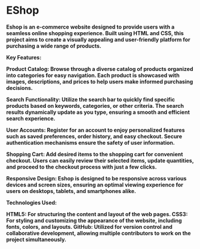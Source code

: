 # EShop
<b>
Eshop is an e-commerce website designed to provide users with a seamless online shopping experience. Built using HTML and CSS, this project aims to create a visually appealing and user-friendly platform for purchasing a wide range of products.

Key Features:

Product Catalog: Browse through a diverse catalog of products organized into categories for easy navigation. Each product is showcased with images, descriptions, and prices to help users make informed purchasing decisions.

Search Functionality: Utilize the search bar to quickly find specific products based on keywords, categories, or other criteria. The search results dynamically update as you type, ensuring a smooth and efficient search experience.

User Accounts: Register for an account to enjoy personalized features such as saved preferences, order history, and easy checkout. Secure authentication mechanisms ensure the safety of user information.

Shopping Cart: Add desired items to the shopping cart for convenient checkout. Users can easily review their selected items, update quantities, and proceed to the checkout process with just a few clicks.

Responsive Design: Eshop is designed to be responsive across various devices and screen sizes, ensuring an optimal viewing experience for users on desktops, tablets, and smartphones alike.

Technologies Used:

HTML5: For structuring the content and layout of the web pages.<b>
CSS3: For styling and customizing the appearance of the website, including fonts, colors, and layouts.<b>
GitHub: Utilized for version control and collaborative development, allowing multiple contributors to work on the project simultaneously.

